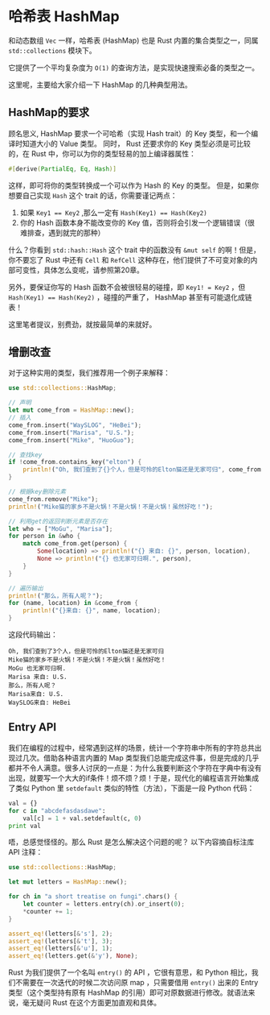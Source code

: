# 哈希表 HashMap

和动态数组 `Vec` 一样，哈希表 (HashMap) 也是 Rust 内置的集合类型之一，同属 `std::collections` 模块下。

它提供了一个平均复杂度为 `O(1)` 的查询方法，是实现快速搜索必备的类型之一。

这里呢，主要给大家介绍一下 HashMap 的几种典型用法。

## HashMap的要求

顾名思义, HashMap 要求一个可哈希（实现 Hash trait）的 Key 类型，和一个编译时知道大小的 Value 类型。
同时， Rust 还要求你的 Key 类型必须是可比较的，在 Rust 中，你可以为你的类型轻易的加上编译器属性：

```rust
#[derive(PartialEq, Eq, Hash)]
```

这样，即可将你的类型转换成一个可以作为 Hash 的 Key 的类型。
但是，如果你想要自己实现 `Hash` 这个 trait 的话，你需要谨记两点：

1. 如果 `Key1 == Key2` ,那么一定有 `Hash(Key1) == Hash(Key2)`
2. 你的 Hash 函数本身不能改变你的 Key 值，否则将会引发一个逻辑错误（很难排查，遇到就完的那种）

什么？你看到 `std::hash::Hash` 这个 trait 中的函数没有 `&mut self` 的啊！但是，你不要忘了 Rust 中还有 `Cell` 和 `RefCell` 这种存在，他们提供了不可变对象的内部可变性，具体怎么变呢，请参照第20章。

另外，要保证你写的 Hash 函数不会被很轻易的碰撞，即 `Key1! = Key2` ，但 `Hash(Key1) == Hash(Key2)` ，碰撞的严重了， HashMap 甚至有可能退化成链表！

这里笔者提议，别费劲，就按最简单的来就好。

## 增删改查

对于这种实用的类型，我们推荐用一个例子来解释：

```rust
use std::collections::HashMap;

// 声明
let mut come_from = HashMap::new();
// 插入
come_from.insert("WaySLOG", "HeBei");
come_from.insert("Marisa", "U.S.");
come_from.insert("Mike", "HuoGuo");

// 查找key
if !come_from.contains_key("elton") {
    println!("Oh, 我们查到了{}个人，但是可怜的Elton猫还是无家可归", come_from.len());
}

// 根据key删除元素
come_from.remove("Mike");
println!("Mike猫的家乡不是火锅！不是火锅！不是火锅！虽然好吃！");

// 利用get的返回判断元素是否存在
let who = ["MoGu", "Marisa"];
for person in &who {
    match come_from.get(person) {
        Some(location) => println!("{} 来自: {}", person, location),
        None => println!("{} 也无家可归啊.", person),
    }
}

// 遍历输出
println!("那么，所有人呢？");
for (name, location) in &come_from {
    println!("{}来自: {}", name, location);
}
```

这段代码输出：

```plain
Oh, 我们查到了3个人，但是可怜的Elton猫还是无家可归
Mike猫的家乡不是火锅！不是火锅！不是火锅！虽然好吃！
MoGu 也无家可归啊.
Marisa 来自: U.S.
那么，所有人呢？
Marisa来自: U.S.
WaySLOG来自: HeBei
```

## Entry API

我们在编程的过程中，经常遇到这样的场景，统计一个字符串中所有的字符总共出现过几次。借助各种语言内置的 Map 类型我们总能完成这件事，但是完成的几乎都并不令人满意。很多人讨厌的一点是：为什么我要判断这个字符在字典中有没有出现，就要写一个大大的if条件！烦不烦？烦！于是，现代化的编程语言开始集成了类似 Python 里 `setdefault` 类似的特性（方法），下面是一段 Python 代码：

```python
val = {}
for c in "abcdefasdasdawe":
    val[c] = 1 + val.setdefault(c, 0)
print val
```

唔，总感觉怪怪的。那么 Rust 是怎么解决这个问题的呢？
以下内容摘自标注库 API 注释：

```rust
use std::collections::HashMap;

let mut letters = HashMap::new();

for ch in "a short treatise on fungi".chars() {
    let counter = letters.entry(ch).or_insert(0);
    *counter += 1;
}

assert_eq!(letters[&'s'], 2);
assert_eq!(letters[&'t'], 3);
assert_eq!(letters[&'u'], 1);
assert_eq!(letters.get(&'y'), None);
```

Rust 为我们提供了一个名叫 `entry()` 的 API ，它很有意思，和 Python 相比，我们不需要在一次迭代的时候二次访问原 map ，只需要借用 `entry()` 出来的 Entry 类型（这个类型持有原有 HashMap 的引用）即可对原数据进行修改。就语法来说，毫无疑问 Rust 在这个方面更加直观和具体。
